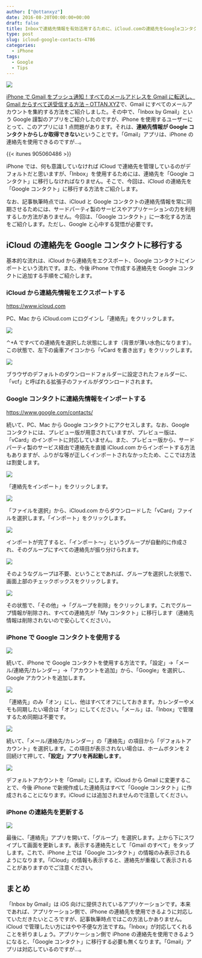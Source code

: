 ```yaml
---
author: ["@ottanxyz"]
date: 2016-08-20T00:00:00+00:00
draft: false
title: Inboxで連絡先情報を有効活用するために、iCloud.comの連絡先をGoogleコンタクトに移行する方法
type: post
slug: icloud-google-contacts-4786
categories:
  - iPhone
tags:
  - Google
  - Tips
---
```


![](160820-57b7abb47163e.jpg)

[iPhone で Gmail をプッシュ通知！すべてのメールアドレスを Gmail に転送し、Gmail からすべて送受信する方法 – OTTAN.XYZ](/posts/2016/08/phone-gmail-push-inbox-4770/)で、Gmail にすべてのメールアカウントを集約する方法をご紹介しました。その中で、「Inbox by Gmail」という Google 謹製のアプリをご紹介したのですが、iPhone を使用するユーザーにとって、このアプリには 1 点問題があります。それは、**連絡先情報が Google コンタクトからしか取得できない**ということです。「Gmail」アプリは、iPhone の連絡先を使用できるのですが…。

{{< itunes 905060486 >}}

iPhone では、何も意識していなければ iCloud で連絡先を管理しているのがデフォルトだと思いますが、「Inbox」を使用するためには、連絡先を「Google コンタクト」に移行しなければなりません。そこで、今回は、iCloud の連絡先を「Google コンタクト」に移行する方法をご紹介します。

なお、記事執筆時点では、iCloud と Google コンタクトの連絡先情報を常に同期させるためには、サードパーティ製のサービスやアプリケーションの力を利用するしか方法がありません。今回は、「Google コンタクト」に一本化する方法をご紹介します。ただし、Google と心中する覚悟が必要です。

## iCloud の連絡先を Google コンタクトに移行する

基本的な流れは、iCloud から連絡先をエクスポート、Google コンタクトにインポートという流れです。また、今後 iPhone で作成する連絡先を Google コンタクトに追加する手順をご紹介します。

### iCloud から連絡先情報をエクスポートする

https://www.icloud.com

PC、Mac から iCloud.com にログインし「連絡先」をクリックします。

![](160820-57b7adfbd8844.png)

⌃+A ですべての連絡先を選択した状態にします（背景が薄い水色になります）。この状態で、左下の歯車アイコンから「vCard を書き出す」をクリックします。

![](160820-57b7ae062cac2.png)

ブラウザのデフォルトのダウンロードフォルダーに設定されたフォルダーに、「vcf」と呼ばれる拡張子のファイルがダウンロードされます。

### Google コンタクトに連絡先情報をインポートする

https://www.google.com/contacts/

続いて、PC、Mac から Google コンタクトにアクセスします。なお、Google コンタクトには、プレビュー版が用意されていますが、プレビュー版は、「vCard」のインポートに対応していません。また、プレビュー版から、サードパーティ製のサービス経由で連絡先を直接 iCloud.com からインポートする方法もありますが、ふりがな等が正しくインポートされなかったため、ここでは方法は割愛します。

![](160820-57b7ae1173051.png)

「連絡先をインポート」をクリックします。

![](160820-57b7ae17bdfda.png)

「ファイルを選択」から、iCloud.com からダウンロードした「vCard」ファイルを選択します。「インポート」をクリックします。

![](160820-57b7ae1eb5390.png)

インポートが完了すると、「インポート〜」というグループが自動的に作成され、そのグループにすべての連絡先が振り分けられます。

![](160820-57b7ae23b5ba1.png)

そのようなグループは不要、ということであれば、グループを選択した状態で、画面上部のチェックボックスをクリックします。

![](160820-57b7ae2c1f9b6.png)

その状態で、「その他」→「グループを削除」をクリックします。これでグループ情報が削除され、すべての連絡先が「My コンタクト」に移行します（連絡先情報は削除されないので安心してください）。

### iPhone で Google コンタクトを使用する

![](160820-57b7ae3490ab5.png)

続いて、iPhone で Google コンタクトを使用する方法です。「設定」→「メール/連絡先/カレンダー」→「アカウントを追加」から、「Google」を選択し、Google アカウントを追加します。

![](160820-57b7ae3b2544f.png)

「連絡先」のみ「オン」にし、他はすべてオフにしておきます。カレンダーやメモも同期したい場合は「オン」にしてください。「メール」は、「Inbox」で管理するため同期は不要です。

![](160820-57b7ae43a1901.png)

続いて、「メール/連絡先/カレンダー」の「連絡先」の項目から「デフォルトアカウント」を選択します。この項目が表示されない場合は、ホームボタンを 2 回続けて押して、**「設定」アプリを再起動します**。

![](160820-57b7ae4bb59b8.png)

デフォルトアカウントを「Gmail」にします。iCloud から Gmail に変更することで、今後 iPhone で新規作成した連絡先はすべて「Google コンタクト」に作成されることになります。iCloud には追加されませんので注意してください。

### iPhone の連絡先を更新する

![](160820-57b7ae53ef017.png)

最後に、「連絡先」アプリを開いて、「グループ」を選択します。上から下にスワイプして画面を更新します。表示する連絡先として「Gmail のすべて」をタップします。これで、iPhone 上では「Google コンタクト」の情報のみ表示されるようになります。「iCloud」の情報も表示すると、連絡先が重複して表示されることがありますのでご注意ください。

## まとめ

「Inbox by Gmail」は iOS 向けに提供されているアプリケーションです。本来であれば、アプリケーション側で、iPhone の連絡先を使用できるように対応していただきたいところですが、記事執筆時点ではこの方法しかありません。iCloud で管理したい方にはやや不便な方法ですね。「Inbox」が対応してくれることを祈りましょう。アプリケーション側で iPhone の連絡先を使用できるようになると、「Google コンタクト」に移行する必要も無くなります。「Gmail」アプリは対応しているのですが…。
